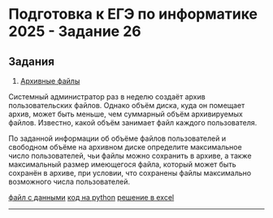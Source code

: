 # Подготовка к ЕГЭ по информатике 2025 - Задание 26

## Задания

1. [Архивные файлы](./tasks/admin_and_disk/)

Системный администратор раз в неделю создаёт архив пользовательских файлов. Однако объём диска, куда он помещает архив, может быть меньше, чем суммарный объём архивируемых файлов. Известно, какой объём занимает файл каждого пользователя.

По заданной информации об объёме файлов пользователей и свободном объёме на архивном диске определите максимальное число пользователей, чьи файлы можно сохранить в архиве, а также максимальный размер имеющегося файла, который может быть сохранён в архиве, при условии, что сохранены файлы максимально возможного числа пользователей. 

[файл с данными](./tasks/admin_and_disk/27880.txt)
[код на python](./tasks/admin_and_disk/main.py)
[решение в excel](./tasks/admin_and_disk/27880.xlsx)
___
